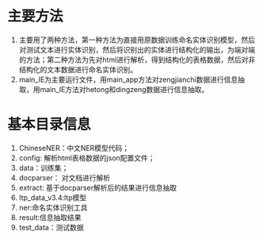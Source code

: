# 主要方法

1. 主要用了两种方法，第一种方法为直接用原数据训练命名实体识别模型，然后对测试文本进行实体识别，然后将识别出的实体进行结构化的输出，为端对端的方法；第二种方法为先对html进行解析，得到结构化的表格数据，然后对非结构化的文本数据进行命名实体识别。
2. main_IE为主要运行文件，用main_app方法对zengjianchi数据进行信息抽取，用main_IE方法对hetong和dingzeng数据进行信息抽取。

# 基本目录信息

1. ChineseNER：中文NER模型代码；
2. config: 解析html表格数据的json配置文件；
3. data：训练集；
4. docparser： 对文档进行解析
5. extract: 基于docparser解析后的结果进行信息抽取
6. ltp_data_v3.4:ltp模型
7. ner:命名实体识别工具
8. result:信息抽取结果
9. test_data：测试数据